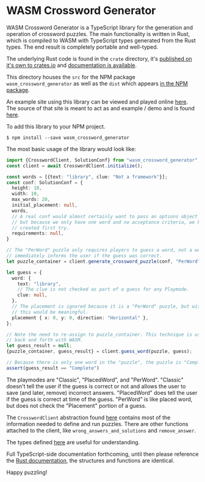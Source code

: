 # WASM Crossword Generator
WASM Crossword Generator is a TypeScript library for the generation and operation of crossword puzzles. The main functionality is written in Rust, which is compiled to WASM with TypeScript types generated from the Rust types. The end result is completely portable and well-typed.

The underlying Rust code is found in the `crate` directory, it's [published on it's own to crates.io](https://crates.io/crates/wasm_crossword_generator) and [documentation is available](https://docs.rs/wasm_crossword_generator/latest/wasm_crossword_generator/).

This directory houses the `src` for the NPM package `wasm_crossword_generator` as well as the `dist` which appears [in the NPM package](https://www.npmjs.com/package/wasm_crossword_generator).

An example site using this library can be viewed and played online [here](http://krhoda.github.io/anagram-crosswords). The source of that site is meant to act as and example / demo and is found [here](http://github.com/krhoda/anagram-crosswords).

To add this library to your NPM project.
```
$ npm install --save wasm_crossword_generator
```

The most basic usage of the library would look like:
```typescript
import {CrosswordClient, SolutionConf} from "wasm_crossword_generator";
const client = await CrosswordClient.initialize();

const words = [{text: "library", clue: "Not a framework"}];
const conf: SolutionConf = {
  height: 10,
  width: 10,
  max_words: 20,
  initial_placement: null,
  words,
  // A real conf would almost certainly want to pass an options object here to enable retries,
  // but because we only have one word and no acceptance criteria, we know that the puzzle will be
  // created first try.
  requirements: null,
}

// The "PerWord" puzzle only requires players to guess a word, not a word and a placement. It also
// immediately informs the user if the guess was correct.
let puzzle_container = client.generate_crossword_puzzle(conf, "PerWord");

let guess = {
  word: {
    text: "library",
    // The clue is not checked as part of a guess for any Playmode.
    clue: null,
  },
  // The placement is ignored because it is a "PerWord" puzzle, but with other Playmodes
  // this would be meaningful.
  placement { x: 0, y: 0, direction: "Horizontal" },
};

// Note the need to re-assign to puzzle_container. This technique is used to pass ownership
// back and forth with WASM.
let guess_result = null;
{puzzle_container, guess_result} = client.guess_word(puzzle, guess);

// Because there is only one word in the "puzzle", the puzzle is "Complete" after one guess.
assert(guess_result == "Complete")
```

The playmodes are "Classic", "PlacedWord", and "PerWord". "Classic" doesn't tell the user if the guess is correct or not and allows the user to save (and later, remove) incorrect answers. "PlacedWord" does tell the user if the guess is correct at time of the guess. "PerWord" is like placed word, but does not check the "Placement" portion of a guess.

The `CrosswordClient` abstraction found [here](src/crossword_generator_wrapper.ts) contains most of the information needed to define and run puzzles. There are other functions attached to the client, like `wrong_answers_and_solutions` and `remove_answer`.

The types defined [here](dist/types/pkg/wasm_crossword_generator.d.ts) are useful for understanding.

Full TypeScript-side documentation forthcoming, until then please reference the [Rust documentation](https://docs.rs/wasm_crossword_generator/latest/wasm_crossword_generator/), the structures and functions are identical.

Happy puzzling!
